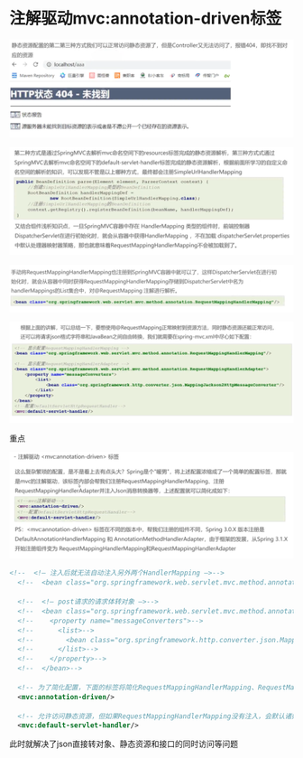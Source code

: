 # 注解驱动mvc:annotation-driven标签

![1685859100515](image/23-06-02-注解驱动标签/1685859100515.png)

![1685859109873](image/23-06-02-注解驱动标签/1685859109873.png)

![1685859132816](image/23-06-02-注解驱动标签/1685859132816.png)

![1685859147388](image/23-06-02-注解驱动标签/1685859147388.png)

重点

![1685859162064](image/23-06-02-注解驱动标签/1685859162064.png)

```xml
<!--  <!– 注入后就无法自动注入另外两个HandlerMapping –>-->
  <!--  <bean class="org.springframework.web.servlet.mvc.method.annotation.RequestMappingHandlerMapping"/>-->

  <!--  <!– post请求的请求体转对象 –>-->
  <!--  <bean class="org.springframework.web.servlet.mvc.method.annotation.RequestMappingHandlerAdapter">-->
  <!--    <property name="messageConverters">-->
  <!--      <list>-->
  <!--        <bean class="org.springframework.http.converter.json.MappingJackson2HttpMessageConverter"/>-->
  <!--      </list>-->
  <!--    </property>-->
  <!--  </bean>-->

  <!-- 为了简化配置，下面的标签将简化RequestMappingHandlerMapping、RequestMappingHandlerAdapter等的配置 -->
  <mvc:annotation-driven/>

  <!-- 允许访问静态资源，但如果RequestMappingHandlerMapping没有注入，会默认诸如一个SimpleUrlHandlerMapping，导致无法访问Controller -->
  <mvc:default-servlet-handler/>
```

此时就解决了json直接转对象、静态资源和接口的同时访问等问题
